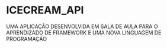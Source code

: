# ICECREAM_API
UMA APLICAÇÃO DESENVOLVIDA EM SALA DE AULA PARA O APRENDIZADO DE FRAMEWORK E UMA NOVA LINGUAGEM DE PROGRAMAÇÃO

